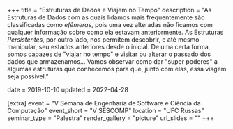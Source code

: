 +++
title = "Estruturas de Dados e Viajem no Tempo"
description = "As Estruturas de Dados com as quais lidamos mais frequentemente são classificadas como _efêmeras_, pois uma vez alteradas não ficamos com qualquer informação sobre como ela estavam anteriormente. As Estruturas _Persistentes_, por outro lado, nos permitem descobrir, e até mesmo manipular, seu estados anteriores desde o inicial. De uma certa forma, somos capazes de \"viajar no tempo\" e visitar ou alterar o passado dos dados que armazenamos... Vamos observar como dar \"super poderes\" a algumas estruturas que conhecemos para que, junto com elas, essa viagem seja possível."

date = 2019-10-10
updated = 2022-04-28

[extra]
event = "V Semana de Engenharia de Software e Ciência da Computação"
event_short = "V SESCOMP"
location = "UFC Russas"
seminar_type = "Palestra"
render_gallery = "picture"
url_slides = ""
+++
